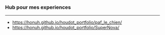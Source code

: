 ### Hub pour mes experiences
---
- https://honuh.github.io/houdot_portfolio/paf_le_chien/
- https://honuh.github.io/houdot_portfolio/SuperNova/
